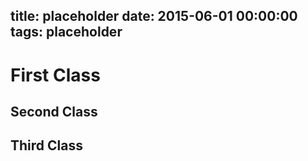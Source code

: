 title: placeholder
date: 2015-06-01 00:00:00
tags: placeholder
---

# First Class

## Second Class

## Third Class